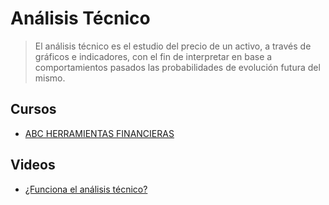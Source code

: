 # Análisis Técnico

> El análisis técnico es el estudio del precio de un activo, a través de gráficos e indicadores, con el fin de interpretar en base a comportamientos pasados las probabilidades de evolución futura del mismo.

## Cursos

- [ABC HERRAMIENTAS FINANCIERAS](/cursos/finanzas/abc/)

## Videos

- [¿Funciona el análisis técnico?](https://www.youtube.com/watch?v=zzW4Ztsc0sc)